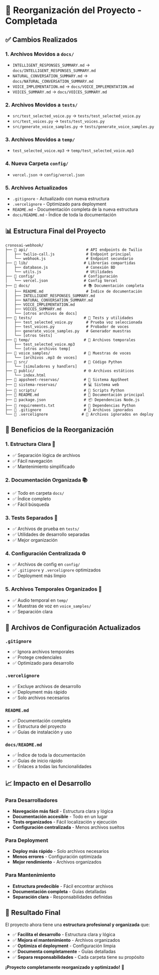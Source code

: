 # 📁 Reorganización del Proyecto - Completada

## ✅ Cambios Realizados

### 1. **Archivos Movidos a `docs/`**
- `INTELLIGENT_RESPONSES_SUMMARY.md` → `docs/INTELLIGENT_RESPONSES_SUMMARY.md`
- `NATURAL_CONVERSATION_SUMMARY.md` → `docs/NATURAL_CONVERSATION_SUMMARY.md`
- `VOICE_IMPLEMENTATION.md` → `docs/VOICE_IMPLEMENTATION.md`
- `VOICES_SUMMARY.md` → `docs/VOICES_SUMMARY.md`

### 2. **Archivos Movidos a `tests/`**
- `src/test_selected_voice.py` → `tests/test_selected_voice.py`
- `src/test_voices.py` → `tests/test_voices.py`
- `src/generate_voice_samples.py` → `tests/generate_voice_samples.py`

### 3. **Archivos Movidos a `temp/`**
- `test_selected_voice.mp3` → `temp/test_selected_voice.mp3`

### 4. **Nueva Carpeta `config/`**
- `vercel.json` → `config/vercel.json`

### 5. **Archivos Actualizados**
- `.gitignore` - Actualizado con nueva estructura
- `.vercelignore` - Optimizado para deployment
- `README.md` - Documentación completa de la nueva estructura
- `docs/README.md` - Índice de toda la documentación

## 📊 **Estructura Final del Proyecto**

```
cronosai-webhook/
├── 📁 api/                          # API endpoints de Twilio
│   ├── twilio-call.js              # Endpoint principal
│   └── webhook.js                  # Endpoint secundario
├── 📁 lib/                         # Librerías compartidas
│   ├── database.js                 # Conexión BD
│   └── utils.js                    # Utilidades
├── 📁 config/                      # Configuración
│   └── vercel.json                # Config Vercel
├── 📁 docs/                        # 📚 Documentación completa
│   ├── README.md                   # Índice de documentación
│   ├── INTELLIGENT_RESPONSES_SUMMARY.md
│   ├── NATURAL_CONVERSATION_SUMMARY.md
│   ├── VOICE_IMPLEMENTATION.md
│   ├── VOICES_SUMMARY.md
│   └── [otros archivos de docs]
├── 📁 tests/                       # 🧪 Tests y utilidades
│   ├── test_selected_voice.py      # Prueba voz seleccionada
│   ├── test_voices.py              # Probador de voces
│   ├── generate_voice_samples.py   # Generador muestras
│   └── [otros tests]
├── 📁 temp/                        # 📁 Archivos temporales
│   ├── test_selected_voice.mp3
│   └── [otros archivos temp]
├── 📁 voice_samples/               # 🎵 Muestras de voces
│   └── [archivos .mp3 de voces]
├── 📁 src/                         # 🐍 Código Python
│   └── [simuladores y handlers]
├── 📁 public/                      # 🌐 Archivos estáticos
│   └── index.html
├── 📁 appsheet-reservas/           # 📱 Sistema AppSheet
├── 📁 sistema-reservas/            # 💻 Sistema web
├── 📁 scripts/                     # 🔧 Scripts Python
├── 📄 README.md                    # 📖 Documentación principal
├── 📄 package.json                 # 📦 Dependencias Node.js
├── 📄 requirements.txt             # 🐍 Dependencias Python
├── 📄 .gitignore                   # 🚫 Archivos ignorados
└── 📄 .vercelignore               # 🚀 Archivos ignorados en deploy
```

## 🎯 **Beneficios de la Reorganización**

### 1. **Estructura Clara** 📁
- ✅ Separación lógica de archivos
- ✅ Fácil navegación
- ✅ Mantenimiento simplificado

### 2. **Documentación Organizada** 📚
- ✅ Todo en carpeta `docs/`
- ✅ Índice completo
- ✅ Fácil búsqueda

### 3. **Tests Separados** 🧪
- ✅ Archivos de prueba en `tests/`
- ✅ Utilidades de desarrollo separadas
- ✅ Mejor organización

### 4. **Configuración Centralizada** ⚙️
- ✅ Archivos de config en `config/`
- ✅ `.gitignore` y `.vercelignore` optimizados
- ✅ Deployment más limpio

### 5. **Archivos Temporales Organizados** 📁
- ✅ Audio temporal en `temp/`
- ✅ Muestras de voz en `voice_samples/`
- ✅ Separación clara

## 🚀 **Archivos de Configuración Actualizados**

### `.gitignore`
- ✅ Ignora archivos temporales
- ✅ Protege credenciales
- ✅ Optimizado para desarrollo

### `.vercelignore`
- ✅ Excluye archivos de desarrollo
- ✅ Deployment más rápido
- ✅ Solo archivos necesarios

### `README.md`
- ✅ Documentación completa
- ✅ Estructura del proyecto
- ✅ Guías de instalación y uso

### `docs/README.md`
- ✅ Índice de toda la documentación
- ✅ Guías de inicio rápido
- ✅ Enlaces a todas las funcionalidades

## 📈 **Impacto en el Desarrollo**

### Para Desarrolladores
- **Navegación más fácil** - Estructura clara y lógica
- **Documentación accesible** - Todo en un lugar
- **Tests organizados** - Fácil localización y ejecución
- **Configuración centralizada** - Menos archivos sueltos

### Para Deployment
- **Deploy más rápido** - Solo archivos necesarios
- **Menos errores** - Configuración optimizada
- **Mejor rendimiento** - Archivos organizados

### Para Mantenimiento
- **Estructura predecible** - Fácil encontrar archivos
- **Documentación completa** - Guías detalladas
- **Separación clara** - Responsabilidades definidas

## 🎉 **Resultado Final**

El proyecto ahora tiene una **estructura profesional y organizada** que:

- ✅ **Facilita el desarrollo** - Estructura clara y lógica
- ✅ **Mejora el mantenimiento** - Archivos organizados
- ✅ **Optimiza el deployment** - Configuración limpia
- ✅ **Documenta completamente** - Guías detalladas
- ✅ **Separa responsabilidades** - Cada carpeta tiene su propósito

**¡Proyecto completamente reorganizado y optimizado!** 🚀
